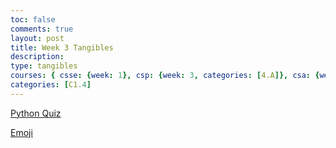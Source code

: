 ```yaml
---
toc: false
comments: true
layout: post
title: Week 3 Tangibles
description:
type: tangibles
courses: { csse: {week: 1}, csp: {week: 3, categories: [4.A]}, csa: {week: 0} }
categories: [C1.4]
---
```


[Python Quiz](https://github.com/TimoA35/studentrepo/issues/7#issue-1885134238)

[Emoji](https://github.com/TimoA35/studentrepo/issues/8#issue-1886325524)
